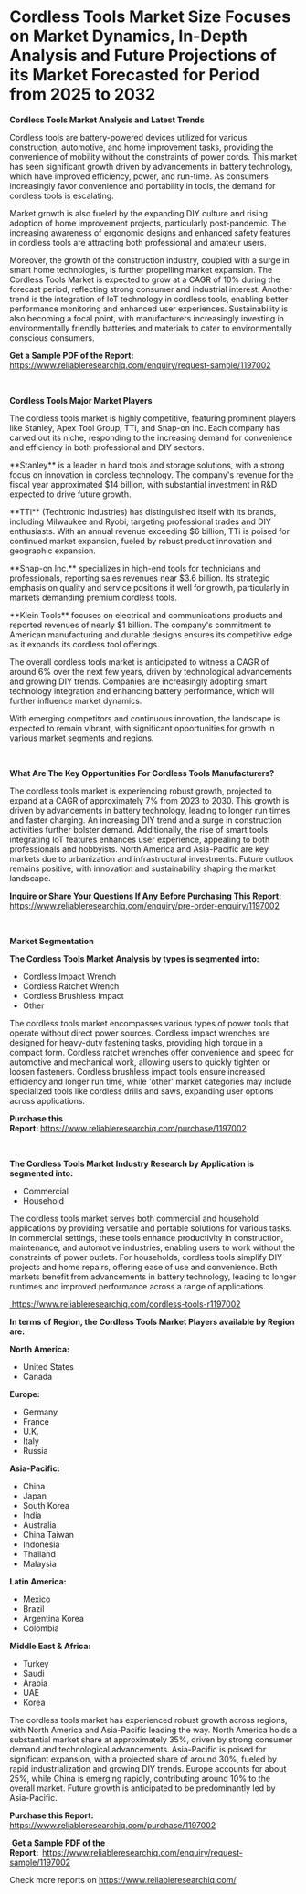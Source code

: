 <p><h1>Cordless Tools Market Size Focuses on Market Dynamics, In-Depth Analysis and Future Projections of its Market Forecasted for Period from 2025 to 2032</h1></p><p><strong>Cordless Tools Market Analysis and Latest Trends</strong></p>
<p><p>Cordless tools are battery-powered devices utilized for various construction, automotive, and home improvement tasks, providing the convenience of mobility without the constraints of power cords. This market has seen significant growth driven by advancements in battery technology, which have improved efficiency, power, and run-time. As consumers increasingly favor convenience and portability in tools, the demand for cordless tools is escalating.</p><p>Market growth is also fueled by the expanding DIY culture and rising adoption of home improvement projects, particularly post-pandemic. The increasing awareness of ergonomic designs and enhanced safety features in cordless tools are attracting both professional and amateur users. </p><p>Moreover, the growth of the construction industry, coupled with a surge in smart home technologies, is further propelling market expansion. The Cordless Tools Market is expected to grow at a CAGR of 10% during the forecast period, reflecting strong consumer and industrial interest. Another trend is the integration of IoT technology in cordless tools, enabling better performance monitoring and enhanced user experiences. Sustainability is also becoming a focal point, with manufacturers increasingly investing in environmentally friendly batteries and materials to cater to environmentally conscious consumers.</p></p>
<p><strong>Get a Sample PDF of the Report:&nbsp;</strong> <a href="https://www.reliableresearchiq.com/enquiry/request-sample/1197002?utm_campaign=2821&utm_medium=2&utm_source=Github&utm_content=ia&utm_term=10042025&utm_id=cordless-tools">https://www.reliableresearchiq.com/enquiry/request-sample/1197002</a></p>
<p>&nbsp;</p>
<p><strong>Cordless Tools Major Market Players</strong></p>
<p><p>The cordless tools market is highly competitive, featuring prominent players like Stanley, Apex Tool Group, TTi, and Snap-on Inc. Each company has carved out its niche, responding to the increasing demand for convenience and efficiency in both professional and DIY sectors.</p><p>**Stanley** is a leader in hand tools and storage solutions, with a strong focus on innovation in cordless technology. The company's revenue for the fiscal year approximated $14 billion, with substantial investment in R&D expected to drive future growth.</p><p>**TTi** (Techtronic Industries) has distinguished itself with its brands, including Milwaukee and Ryobi, targeting professional trades and DIY enthusiasts. With an annual revenue exceeding $6 billion, TTi is poised for continued market expansion, fueled by robust product innovation and geographic expansion.</p><p>**Snap-on Inc.** specializes in high-end tools for technicians and professionals, reporting sales revenues near $3.6 billion. Its strategic emphasis on quality and service positions it well for growth, particularly in markets demanding premium cordless tools.</p><p>**Klein Tools** focuses on electrical and communications products and reported revenues of nearly $1 billion. The company's commitment to American manufacturing and durable designs ensures its competitive edge as it expands its cordless tool offerings.</p><p>The overall cordless tools market is anticipated to witness a CAGR of around 6% over the next few years, driven by technological advancements and growing DIY trends. Companies are increasingly adopting smart technology integration and enhancing battery performance, which will further influence market dynamics.</p><p>With emerging competitors and continuous innovation, the landscape is expected to remain vibrant, with significant opportunities for growth in various market segments and regions.</p></p>
<p>&nbsp;</p>
<p><strong>What Are The Key Opportunities For Cordless Tools Manufacturers?</strong></p>
<p><p>The cordless tools market is experiencing robust growth, projected to expand at a CAGR of approximately 7% from 2023 to 2030. This growth is driven by advancements in battery technology, leading to longer run times and faster charging. An increasing DIY trend and a surge in construction activities further bolster demand. Additionally, the rise of smart tools integrating IoT features enhances user experience, appealing to both professionals and hobbyists. North America and Asia-Pacific are key markets due to urbanization and infrastructural investments. Future outlook remains positive, with innovation and sustainability shaping the market landscape.</p></p>
<p><strong>Inquire or Share Your Questions If Any Before Purchasing This Report:</strong> <a href="https://www.reliableresearchiq.com/enquiry/pre-order-enquiry/1197002?utm_campaign=2821&utm_medium=2&utm_source=Github&utm_content=ia&utm_term=10042025&utm_id=cordless-tools">https://www.reliableresearchiq.com/enquiry/pre-order-enquiry/1197002</a></p>
<p>&nbsp;</p>
<p><strong>Market Segmentation</strong></p>
<p><strong>The Cordless Tools Market Analysis by types is segmented into:</strong></p>
<p><ul><li>Cordless Impact Wrench</li><li>Cordless Ratchet Wrench</li><li>Cordless Brushless Impact</li><li>Other</li></ul></p>
<p><p>The cordless tools market encompasses various types of power tools that operate without direct power sources. Cordless impact wrenches are designed for heavy-duty fastening tasks, providing high torque in a compact form. Cordless ratchet wrenches offer convenience and speed for automotive and mechanical work, allowing users to quickly tighten or loosen fasteners. Cordless brushless impact tools ensure increased efficiency and longer run time, while 'other' market categories may include specialized tools like cordless drills and saws, expanding user options across applications.</p></p>
<p><strong>Purchase this Report:&nbsp;</strong><a href="https://www.reliableresearchiq.com/purchase/1197002?utm_campaign=2821&utm_medium=2&utm_source=Github&utm_content=ia&utm_term=10042025&utm_id=cordless-tools">https://www.reliableresearchiq.com/purchase/1197002</a></p>
<p>&nbsp;</p>
<p><strong>The Cordless Tools Market Industry Research by Application is segmented into:</strong></p>
<p><ul><li>Commercial</li><li>Household</li></ul></p>
<p><p>The cordless tools market serves both commercial and household applications by providing versatile and portable solutions for various tasks. In commercial settings, these tools enhance productivity in construction, maintenance, and automotive industries, enabling users to work without the constraints of power outlets. For households, cordless tools simplify DIY projects and home repairs, offering ease of use and convenience. Both markets benefit from advancements in battery technology, leading to longer runtimes and improved performance across a range of applications.</p></p>
<p><a href="https://www.reliableresearchiq.com/cordless-tools-r1197002?utm_campaign=2821&utm_medium=2&utm_source=Github&utm_content=ia&utm_term=10042025&utm_id=cordless-tools">&nbsp;https://www.reliableresearchiq.com/cordless-tools-r1197002</a></p>
<p><strong>In terms of Region, the Cordless Tools Market Players available by Region are:</strong></p>
<p>
    <p> <strong> North America: </strong>
        <ul>
            <li>United States</li>
            <li>Canada</li>
        </ul>
        </p> 
    <p> <strong> Europe: </strong>
        <ul>
            <li>Germany</li>
            <li>France</li>
            <li>U.K.</li>
            <li>Italy</li>
            <li>Russia</li>
        </ul>
        </p> 
    <p> <strong> Asia-Pacific: </strong>
        <ul>
            <li>China</li>
            <li>Japan</li>
            <li>South Korea</li>
            <li>India</li>
            <li>Australia</li>
            <li>China Taiwan</li>
            <li>Indonesia</li>
            <li>Thailand</li>
            <li>Malaysia</li>
        </ul>
        </p> 
    <p> <strong> Latin America: </strong>
        <ul>
            <li>Mexico</li>
            <li>Brazil</li>
            <li>Argentina Korea</li>
            <li>Colombia</li>
        </ul>
        </p> 
    <p> <strong> Middle East & Africa: </strong>
        <ul>
            <li>Turkey</li>
            <li>Saudi</li>
            <li>Arabia</li>
            <li>UAE</li>
            <li>Korea</li>
        </ul>
    </p>
    </p>
<p><p>The cordless tools market has experienced robust growth across regions, with North America and Asia-Pacific leading the way. North America holds a substantial market share at approximately 35%, driven by strong consumer demand and technological advancements. Asia-Pacific is poised for significant expansion, with a projected share of around 30%, fueled by rapid industrialization and growing DIY trends. Europe accounts for about 25%, while China is emerging rapidly, contributing around 10% to the overall market. Future growth is anticipated to be predominantly led by Asia-Pacific.</p></p>
<p><strong>Purchase this Report: </strong><a href="https://www.reliableresearchiq.com/purchase/1197002?utm_campaign=2821&utm_medium=2&utm_source=Github&utm_content=ia&utm_term=10042025&utm_id=cordless-tools">https://www.reliableresearchiq.com/purchase/1197002</a></p>
<p>&nbsp;<strong>Get a Sample PDF of the Report:&nbsp;&nbsp;</strong><a href="https://www.reliableresearchiq.com/enquiry/request-sample/1197002?utm_campaign=2821&utm_medium=2&utm_source=Github&utm_content=ia&utm_term=10042025&utm_id=cordless-tools">https://www.reliableresearchiq.com/enquiry/request-sample/1197002</a></p>
<p><strong></strong></p>
<p>Check more reports on <a href="https://www.reliableresearchiq.com/?utm_campaign=2821&utm_medium=2&utm_source=Github&utm_content=ia&utm_term=10042025&utm_id=cordless-tools">https://www.reliableresearchiq.com/</a></p>